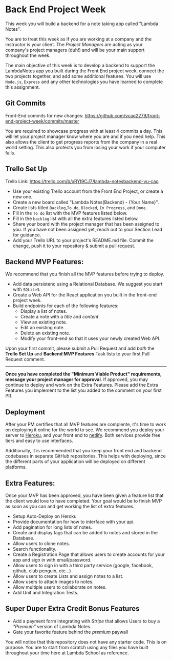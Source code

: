 # Back End Project Week

This week you will build a backend for a note taking app called "Lambda Notes".

You are to treat this week as if you are working at a company and the instructor is your client. The _Project Managers_ are acting as your company's project managers (duh!) and will be your main support throughout the week.

The main objective of this week is to develop a backend to support the LambdaNotes app you built during the Front End project week, connect the two projects together, and add some additional features. You will use `Node.js`, `Express` and any other technologies you have learned to complete this assignment.

## Git Commits
Front-End commits for new changes: https://github.com/vcao2279/front-end-project-week/commits/master

You are required to showcase progress with at least 4 commits a day. This will let your project manager know where you are and if you need help. This also allows the client to get progress reports from the company in a real world setting. This also protects you from losing your work if your computer fails.

## Trello Set Up
Trello Link: https://trello.com/b/xRYI9CJ7/lambda-notesbackend-vu-cao

- Use your existing Trello account from the Front End Project, or create a new one.
- Create a new board called "Lambda Notes(Backend) - {Your Name}".
- Create lists titled `Backlog`,`To do`, `Blocked`, `In Progress`, and `Done`.
- Fill in the `To do` list with the MVP features listed below.
- Fill in the `backlog` list with all the extra features listed below.
- Share your board with the project manager that has been assigned to you. If you have not been assigned yet, reach out to your Section Lead for guidance.
- Add your Trello URL to your project's README.md file. Commit the change, push it to your repository & submit a pull request.

## Backend MVP Features:

We recommend that you finish all the MVP features before trying to deploy.

- Add data persistenc using a Relational Database. We suggest you start with `SQLite3`.
- Create a Web API for the React application you built in the front-end project week.
- Build endpoints for each of the following features:
  - Display a list of notes.
  - Create a note with a _title_ and _content_.
  - View an existing note.
  - Edit an existing note.
  - Delete an existing note.
  - Modify your front-end so that it uses your newly created Web API.

Upon your first commit, please submit a Pull Request and add _both_ the **Trello Set Up** and **Backend MVP Features** Task lists to your first Pull Request comment.

---

**Once you have completed the "Minimum Viable Product" requirements, message your project manager for approval**. If approved, you may continue to deploy and work on the Extra Features. Please add the Extra Features you implement to the list you added to the comment on your first PR.

## Deployment

After your PM certifies that all MVP features are complente, it's time to work on deploying it online for the world to see. We recommend you deploy your server to [Heroku](https://devcenter.heroku.com/articles/getting-started-with-nodejs#introduction), and your front end to [netlify](https://www.netlify.com/blog/2016/09/29/a-step-by-step-guide-deploying-on-netlify/). Both services provide free tiers and easy to use interfaces.

Additionally, it is recommended that you keep your front end and backend codebases in separate GitHub repositories. This helps with deploying, since the different parts of your application will be deployed on different platforms.

## Extra Features:

Once your MVP has been approved, you have been given a feature list that the client would love to have completed. Your goal would be to finish MVP as soon as you can and get working the list of extra features.

- Setup Auto-Deploy on Heroku
- Provide documentation for how to interface with your api.
- Add pagination for long lists of notes.
- Create and display tags that can be added to notes and stored in the Database.
- Allow users to clone notes.
- Search functionality.
- Create a Registration Page that allows users to create accounts for your app and sign in with email/password.
- Allow users to sign in with a third party service (google, facebook, github, club penguin, etc...)
- Allow users to create Lists and assign notes to a list.
- Allow users to attach images to notes.
- Allow multiple users to collaborate on notes.
- Add Unit and Integration Tests.

## Super Duper Extra Credit Bonus Features

- Add a payment form integrating with _Stripe_ that allows Users to buy a _"Premium"_ version of Lambda Notes.
- Gate your favorite feature behind the _premium_ paywall

You will notice that this repository does not have any starter code. This is on purpose. You are to start from scratch using any files you have built throughout your time here at Lambda School as reference.
